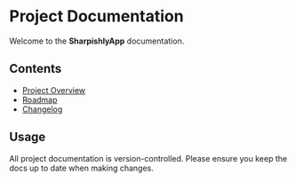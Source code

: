 # Project Documentation

Welcome to the **SharpishlyApp** documentation.

## Contents

- [Project Overview](../README.md)
- [Roadmap](../ROADMAP.md)
- [Changelog](../CHANGELOG.md)

## Usage

All project documentation is version-controlled. Please ensure you keep the docs
up to date when making changes.
